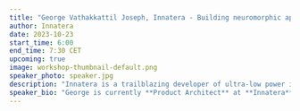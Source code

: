 ```yaml
---
title: "George Vathakkattil Joseph, Innatera - Building neuromorphic applications using Talamo"
author: Innatera
date: 2023-10-23
start_time: 6:00 
end_time: 7:30 CET
upcoming: true
image: workshop-thumbnail-default.png
speaker_photo: speaker.jpg
description: "Innatera is a trailblazing developer of ultra-low power intelligence for sensors. It enables fast and efficient processing of sensor data by combining a revolutionary brain-inspired computing architecture with powerful new software. This hands-on session will offer a sneak-peek into Innatera’s technology stack allowing application development from scratch and deploying it on mixed-signal neuromorphic hardware."
speaker_bio: "George is currently **Product Architect** at **Innatera**. He completed his Ph.D. from the **Dynamical systems and risk lab**, **University College Dublin**, focusing on continuous-time non- von Neumann computing paradigms. Prior to that, as an engineering physics graduate, he worked on classical approximations of quantum effects in photonics. At Innatera, he helps define the software and hardware architecture for Innatera’s product vision. His other interests span across compilers, music theory, and long-distance cycling. He believes that the best bet for embedded AI in real applications is through neuromorphic computing. His day-to-day revolves around finding balance - where do real signals stop and spikes begin, where do developers stop and compilers begin, where does work stop and life begin? "
---
```

  
